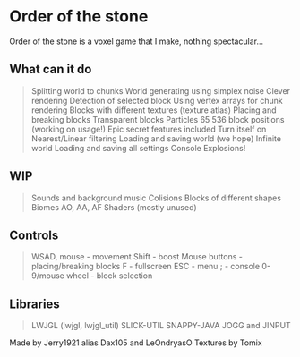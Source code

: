 Order of the stone
==================
Order of the stone is a voxel game that I make, nothing spectacular...

What can it do
--------------
> Splitting world to chunks
> World generating using simplex noise
> Clever rendering
> Detection of selected block
> Using vertex arrays for chunk rendering
> Blocks with different textures (texture atlas)
> Placing and breaking blocks
> Transparent blocks
> Particles
> 65 536 block positions (working on usage!)
> Epic secret features included
> Turn itself on
> Nearest/Linear filtering
> Loading and saving world (we hope)
> Infinite world
> Loading and saving all settings
> Console
>	Explosions!

WIP
---
> Sounds and background music
	Colisions
	Blocks of different shapes
	Biomes
	AO, AA, AF
  Shaders (mostly unused)

Controls
--------
> WSAD, mouse - movement
	Shift - boost
	Mouse buttons - placing/breaking blocks
	F - fullscreen
	ESC - menu
	; - console
	0-9/mouse wheel - block selection

Libraries
---------
> LWJGL (lwjgl, lwjgl_util)
  SLICK-UTIL
  SNAPPY-JAVA
  JOGG and JINPUT

Made by Jerry1921 alias Dax105 and LeOndryasO
Textures by Tomix
